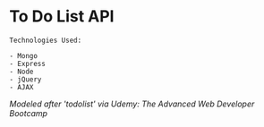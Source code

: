 # To Do List API

```
Technologies Used:

- Mongo
- Express
- Node
- jQuery
- AJAX
```

_Modeled after 'todolist' via Udemy: The Advanced Web Developer Bootcamp_

